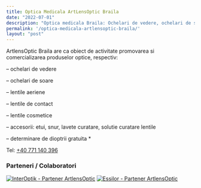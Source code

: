 ```yaml
---
title: Optica Medicala ArtLensOptic Braila
date: "2022-07-01"
description: "Optica medicala Braila: Ochelari de vedere, ochelari de soare, accesorii, lentile de contact toate la ArtlensOptic"
permalink: '/optica-medicala-artlensoptic-braila/'
layout: "post"
---
```

ArtlensOptic Braila are ca obiect de activitate promovarea si comercializarea produselor optice, respectiv:

– ochelari de vedere

– ochelari de soare

– lentile aeriene

– lentile de contact

– lentile cosmetice

– accesorii: etui, snur, lavete curatare, solutie curatare lentile

– determinare de dioptrii gratuita *

Tel: <a href="tel:+40 771 140 396">+40 771 140 396</a>

### Parteneri / Colaboratori

<a href="http://www.interoptik.ro/" target="_blank" title="InterOptik - Partener ArtlensOptic"><img src="/static/img/logo-interoptic-partener-artlens-optic.jpg" alt="InterOptik - Partener ArtlensOptic" title="InterOptik - Partener ArtlensOptic"></a>
<a href="http://www.essilor.ro/" target="_blank" title="Essilor - Partener ArtlensOptic"><img src="/static/img/logo-essilor-partener-artlens-optic.jpg" alt="Essilor - Partener ArtlensOptic" title="Essilor - Partener ArtlensOptic"></a>